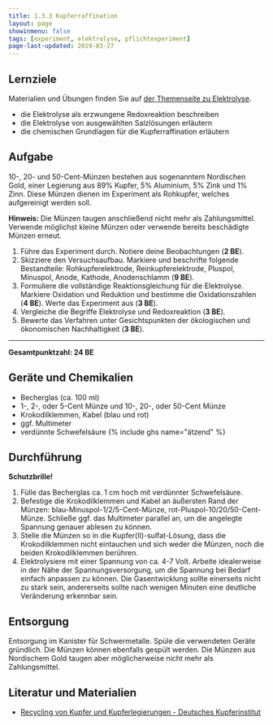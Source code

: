 ```yaml
---
title: 1.3.3 Kupferraffination
layout: page
showinmenu: false
tags: [experiment, elektrolyse, pflichtexperiment]
page-last-updated: 2019-03-27
---
```


## Lernziele

Materialien und Übungen finden Sie auf [der Themenseite zu Elektrolyse](/themen/elektrolyse).

- die Elektrolyse als erzwungene Redoxreaktion beschreiben
- die Elektrolyse von ausgewählten Salzlösungen erläutern
- die chemischen Grundlagen für die Kupferraffination erläutern

## Aufgabe

10-, 20- und 50-Cent-Münzen bestehen aus sogenanntem Nordischen Gold, einer Legierung aus 89% Kupfer, 5% Aluminium, 5% Zink und 1% Zinn. Diese Münzen dienen im Experiment als Rohkupfer, welches aufgereinigt werden soll.

**Hinweis:** Die Münzen taugen anschließend nicht mehr als Zahlungsmittel. Verwende möglichst kleine Münzen oder verwende bereits beschädigte Münzen erneut.

1. Führe das Experiment durch. Notiere deine Beobachtungen (**2 BE**).
2. Skizziere den Versuchsaufbau. Markiere und beschrifte folgende Bestandteile: Rohkupferelektrode, Reinkupferelektrode, Pluspol, Minuspol, Anode, Kathode, Anodenschlamm (**9 BE**).
3. Formuliere die vollständige Reaktionsgleichung für die Elektrolyse. Markiere Oxidation und Reduktion und bestimme die Oxidationszahlen (**4 BE**). Werte das Experiment aus (**3 BE**).
4. Vergleiche die Begriffe Elektrolyse und Redoxreaktion (**3 BE**).
5. Bewerte das Verfahren unter Gesichtspunkten der ökologischen und ökonomischen Nachhaltigkeit (**3 BE**).

---

**Gesamtpunktzahl: 24 BE**

## Geräte und Chemikalien

- Becherglas (ca. 100 ml)
- 1-, 2-, oder 5-Cent Münze und 10-, 20-, oder 50-Cent Münze
- Krokodilklemmen, Kabel (blau und rot)
- ggf. Multimeter
- verdünnte Schwefelsäure {% include ghs name="ätzend" %} 

## Durchführung

**Schutzbrille!**

1. Fülle das Becherglas ca. 1 cm hoch mit verdünnter Schwefelsäure.
2. Befestige die Krokodilklemmen und Kabel an äußersten Rand der Münzen: blau-Minuspol-1/2/5-Cent-Münze, rot-Pluspol-10/20/50-Cent-Münze. Schließe ggf. das Multimeter parallel an, um die angelegte Spannung genauer ablesen zu können.
3. Stelle die Münzen so in die Kupfer(II)-sulfat-Lösung, dass die Krokodilklemmen nicht eintauchen und sich weder die Münzen, noch die beiden Krokodilklemmen berühren.
4. Elektrolysiere mit einer Spannung von ca. 4-7 Volt. Arbeite idealerweise in der Nähe der Spannungsversorgung, um die Spannung bei Bedarf einfach anpassen zu können. Die Gasentwicklung sollte einerseits nicht zu stark sein, andererseits sollte nach wenigen Minuten eine deutliche Veränderung erkennbar sein.

## Entsorgung

Entsorgung im Kanister für Schwermetalle. Spüle die verwendeten Geräte gründlich. Die Münzen können ebenfalls gespült werden. Die Münzen aus Nordischem Gold taugen aber möglicherweise nicht mehr als Zahlungsmittel.

## Literatur und Materialien

- [Recycling von Kupfer und Kupferlegierungen - Deutsches Kupferinstitut](https://www.kupferinstitut.de/de/werkstoffe/system/recycling-kupfer.html)

